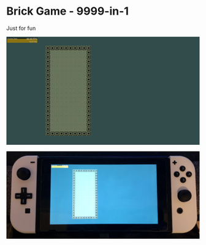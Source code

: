 # Brick Game - 9999-in-1

Just for fun

![](https://github.com/Chrscool8/Brick-Game-9999-in-1/blob/main/screenshots/01%20-%20grid.jpg)

![](https://github.com/Chrscool8/Brick-Game-9999-in-1/blob/main/screenshots/00%20-%20grid.jpg)
